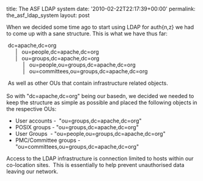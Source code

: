 title: The ASF LDAP system
date: '2010-02-22T22:17:39+00:00'
permalink: the_asf_ldap_system
layout: post

<p>When we decided some time ago to start using LDAP for auth{n,z} we had to come up with a sane structure. This is what we have thus far:&nbsp;</p><p>&nbsp;dc=apache,dc=org<br />&nbsp;&nbsp;&nbsp;&nbsp;&nbsp; | &nbsp; ou=people,dc=apache,dc=org <br />&nbsp;&nbsp;&nbsp;&nbsp;&nbsp; | &nbsp; ou=groups,dc=apache,dc=org<br />&nbsp;&nbsp;&nbsp;&nbsp;&nbsp;&nbsp;&nbsp;&nbsp;&nbsp;&nbsp; | &nbsp; ou=people,ou=groups,dc=apache,dc=org<br />&nbsp;&nbsp;&nbsp;&nbsp;&nbsp;&nbsp;&nbsp;&nbsp;&nbsp;&nbsp; | &nbsp; ou=committees,ou=groups,dc=apache,dc=org</p><p>&nbsp;As well as other OUs that contain infrastructure related objects.<br /><br />So with &quot;dc=apache,dc=org&quot; being our basedn, we decided we needed to keep the structure as simple as possible and placed the following objects in the respective OUs:</p><ul><li>User accounts -&nbsp; &quot;ou=groups,dc=apache,dc=org&quot;</li><li>POSIX groups - &quot;ou=groups,dc=apache,dc=org&quot;</li><li>User Groups&nbsp; - &quot;ou=people,ou=groups,dc=apache,dc=org&quot;</li><li>PMC/Committee groups - &quot;ou=committees,ou=groups,dc=apache,dc=org&quot;</li></ul>Access to the LDAP infrastructure is connection limited to hosts within our co-location sites.&nbsp; This is essentially to help prevent unauthorised data leaving our network.&nbsp; <br /><br />
